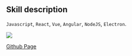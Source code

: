 ## Skill description

`Javascript`, `React`, `Vue`, `Angular`, `NodeJS`, `Electron`.

<a href="https://github.com/Dickens-Shaw">
  <img align="center" src="https://github-readme-stats.vercel.app/api?username=Dickens-Shaw&count_private=true&show_icons=true" />
</a>

[Github Page](https://dickens-shaw.github.io/documents/)
